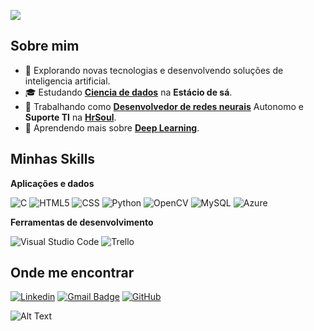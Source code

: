 ![](https://komarev.com/ghpvc/?username=iuricode&color=006bed)

## Sobre mim

- 🤔 Explorando novas tecnologias e desenvolvendo soluções de inteligencia artificial.
- 🎓 Estudando [**Ciencia de dados**](https://www.ibm.com/br-pt/topics/data-science) na **Estácio de sá**.
- 💼 Trabalhando como [**Desenvolvedor de redes neurais**](https://www.ibm.com/br-pt/topics/neural-networks) Autonomo e **Suporte TI** na [**HrSoul**](https://hrsoul.com.br/).
- 🌱 Aprendendo mais sobre [**Deep Learning**](https://www.ibm.com/br-pt/topics/deep-learning).

## Minhas Skills

**Aplicações e dados**

![C](https://img.shields.io/badge/C-333333?style=flat&logo=c&logoColor=1572B6)
![HTML5](https://img.shields.io/badge/-HTML5-333333?style=flat&logo=HTML5)
![CSS](https://img.shields.io/badge/-CSS-333333?style=flat&logo=CSS3&logoColor=1572B6)
![Python](https://img.shields.io/badge/Python-333333?style=flat&logo=python&logoColor=F7DF1E)
![OpenCV](https://img.shields.io/badge/Opencv-333333?style=flat&logo=Opencv&logoColor=white)
![MySQL](https://img.shields.io/badge/-MySQL-333333?style=flat&logo=mysql)
![Azure](https://img.shields.io/badge/Microsoft_Azure-333333?style=flat&logo=microsoft-azure&logoColor=1572b6)

**Ferramentas de desenvolvimento**

![Visual Studio Code](https://img.shields.io/badge/-Visual%20Studio%20Code-333333?style=flat&logo=visual-studio-code&logoColor=007ACC)
![Trello](https://img.shields.io/badge/-Trello-333333?style=flat&logo=trello&logoColor=007ACC)


## Onde me encontrar

[![Linkedin](https://img.shields.io/badge/-phff-blue?style=flat-square&logo=Linkedin&logoColor=white&link=https://www.linkedin.com/in/phff/)](https://www.linkedin.com/in/phff/)
[![Gmail Badge](https://img.shields.io/badge/-phf60@hotmail.com-006bed?style=flat-square&logo=Gmail&logoColor=white&link=mailto:phf60@hotmail.com)](mailto:phf60@hotmail.com)
[![GitHub](https://img.shields.io/github/followers/HunterKNA?label=follow&style=social)](https://github.com/HunterKNA)

![Alt Text](https://media.giphy.com/media/v1.Y2lkPTc5MGI3NjExNTl5NWwwcGFwb20zNDN3bHA0enhnNW5jd2V6cHd2MjZ4MnI0bnh2NSZlcD12MV9naWZzX3NlYXJjaCZjdD1n/pOKrXLf9N5g76/giphy.gif)
